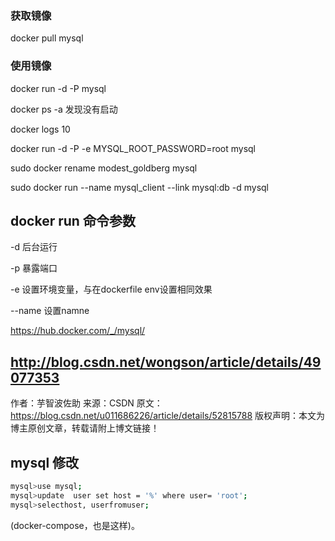 

###	获取镜像

docker pull mysql

### 使用镜像

docker run -d -P mysql

docker ps -a 发现没有启动

docker logs 10

docker run -d -P -e MYSQL_ROOT_PASSWORD=root mysql









sudo docker rename modest_goldberg mysql



sudo docker run --name mysql_client --link mysql:db -d mysql



##	docker run 命令参数

-d 后台运行

-p 暴露端口

-e 设置环境变量，与在dockerfile env设置相同效果

--name 设置namne


https://hub.docker.com/_/mysql/

http://blog.csdn.net/wongson/article/details/49077353
--------------------- 
作者：芋智波佐助 
来源：CSDN 
原文：https://blog.csdn.net/u011686226/article/details/52815788 
版权声明：本文为博主原创文章，转载请附上博文链接！



## mysql 修改



```bash
mysql>use mysql;
mysql>update  user set host = '%' where user= 'root';
mysql>selecthost, userfromuser;
```

(docker-compose，也是这样)。
